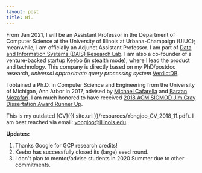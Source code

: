 ```yaml
---
layout: post
title: Hi.
---
```


From Jan 2021, I will be an Assistant Professor in the Department of Computer Science at the University of Illinois at Urbana-Champaign (UIUC); meanwhile, I am officially an Adjunct Assistant Professor. I am part of [Data and Information Systems (DAIS) Research Lab](https://dais.cs.illinois.edu/). 
I am also a co-founder of a venture-backed startup Keebo (in stealth mode), where I lead the 
product and technology. This company is directly based on my PhD/postdoc research, 
*universal approximate query processing system* [VerdictDB](http://verdictdb.org/).


<!-- For my research, I build systems for large-scale data analytics and machine learning and also apply machine learning for intelligent data-intensive systems. -->


I obtained a Ph.D. in Computer Science and Engineering from the University of Michigan, Ann Arbor in 2017, 
advised by [Michael Cafarella](http://web.eecs.umich.edu/~michjc/) and [Barzan Mozafari](http://web.eecs.umich.edu/~mozafari/).
I am much honored to have received [2018 ACM SIGMOD Jim Gray Dissertation Award Runner Up](https://sigmod.org/sigmod-awards/sigmod-jim-gray-doctoral-dissertation-award/).
<!--
I received a B.S. from 
[Seoul National University](https://en.wikipedia.org/wiki/Seoul_National_University).
My graduate studies were gratefully supported by 2013 Kwanjeong Ph.D. Fellowship and 2011 Jeongsong 
Graduate Study Fellowship. -->

This is my outdated [CV]({{ site.url }}/resources/Yongjoo_CV_2018_11.pdf).
I am best reached via email: yongjoo@illinois.edu.

**Updates:** 
1. Thanks Google for GCP research credits!
1. Keebo has successfully closed its (large) seed round.
1. I don't plan to mentor/advise students in 2020 Summer due to other commitments.


<!-- **Note:** For 2020-2021, I have a few positions for PhD studies at UIUC. If you are interested in the
systems for data management and machine learning, feel free to send me an email with your CV and 
other related materials (e.g., publications, Github repository, links to your portfolio). 
Computer Science at UIUC is strong, being ranked within top 5 by 
[US News](https://www.usnews.com/best-graduate-schools/top-science-schools/computer-science-rankings) 
and [CSRankings](http://csrankings.org/).
You will receive high-quality education from good people. -->

